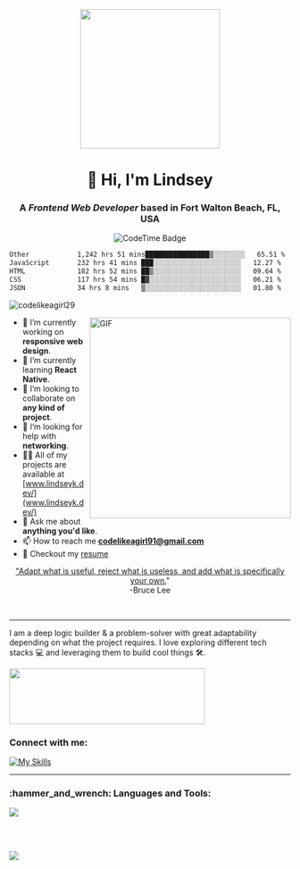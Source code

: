 <div id="header" align="center">
  <img src="https://media.giphy.com/media/jrnlTtQdMwdpzXs1l7/giphy.gif" width="250"/>
</div>
<h1 align="center">👋 Hi, I'm Lindsey</h1>
<h3 align="center">A <i>Frontend Web Developer</i> based in Fort Walton Beach, FL, USA</h3>

<p align="center">
<img href="https://codetime.dev" alt="CodeTime Badge" src="https://img.shields.io/endpoint?style=social&color=222&url=https%3A%2F%2Fapi.codetime.dev%2Fshield%3Fid%3D20558%26project%3D%26in=0">
</p>

<!--START_SECTION:waka-->

```txt
Other            1,242 hrs 51 mins████████████████▒░░░░░░░░   65.51 %
JavaScript       232 hrs 41 mins ███░░░░░░░░░░░░░░░░░░░░░░   12.27 %
HTML             182 hrs 52 mins ██▒░░░░░░░░░░░░░░░░░░░░░░   09.64 %
CSS              117 hrs 54 mins █▓░░░░░░░░░░░░░░░░░░░░░░░   06.21 %
JSON             34 hrs 8 mins   ▒░░░░░░░░░░░░░░░░░░░░░░░░   01.80 %
```

<!--END_SECTION:waka-->

<p align="left"> <img src="https://komarev.com/ghpvc/?username=codelikeagirl29&label=Profile%20views&color=0e75b6&style=flat" alt="codelikeagirl29" /> </p>

<img align="right" alt="GIF" src="https://res.cloudinary.com/codelikeagirl29/image/upload/v1685765728/dev-branding/dev_girl_rxjcb3_scevwv.png" width="360px"/>

- 🔭 I’m currently working on **responsive web design**.
- 🌱 I’m currently learning **React Native**.
- 👯 I’m looking to collaborate on **any kind of project**.
- 🤝 I’m looking for help with **networking**.
- 👨‍💻 All of my projects are available at [www.lindseyk.dev/](www.lindseyk.dev/)
- 💬 Ask me about **anything you'd like**.
- 📫 How to reach me **codelikeagirl91@gmail.com**
- 📝 Checkout my [resume](https://docs.google.com/document/d/1Ridnv_Wzk9Uo5P0ksVRLA52aEaN9lbO1/edit?usp=sharing&ouid=106707598762258660153&rtpof=true&sd=true)

<p align="center"><u>"Adapt what is useful, reject what is useless, and add what is specifically your own.</u>"<br> -Bruce Lee</p>
<br/>

---

<p align="left">I am a deep logic builder & a problem-solver with great adaptability depending on what the project requires. I love exploring different tech stacks 💻 and leveraging them to build cool things 🛠️. </p>

<img src="https://user-images.githubusercontent.com/25946305/149823995-93f5e982-97fd-4c20-b096-dec039e8905b.png" alt="" width="350px" height="100px" />

<h3 align="left">Connect with me:</h3>
<p align="left">

[![My Skills](https://skillicons.dev/icons?i=codepen,devto,twitter,linkedin,stackoverflow,instagram)](https://hopp.bio/lindseyk)

</p>

---

<h3 align="left">:hammer_and_wrench: Languages and Tools:</h3>
<p align="left"> <a href="https://skillicons.dev" target="_blank" rel="noreferrer"> <img src="https://skillicons.dev/icons?i=nextjs,react,css,express,gatsby,git,js,mongodb,nodejs,postgres,sass,tailwind,bootstrap,postman,vscode" /></a> 

<br /><br />

![](https://hit.yhype.me/github/profile?user_id=25946305)
